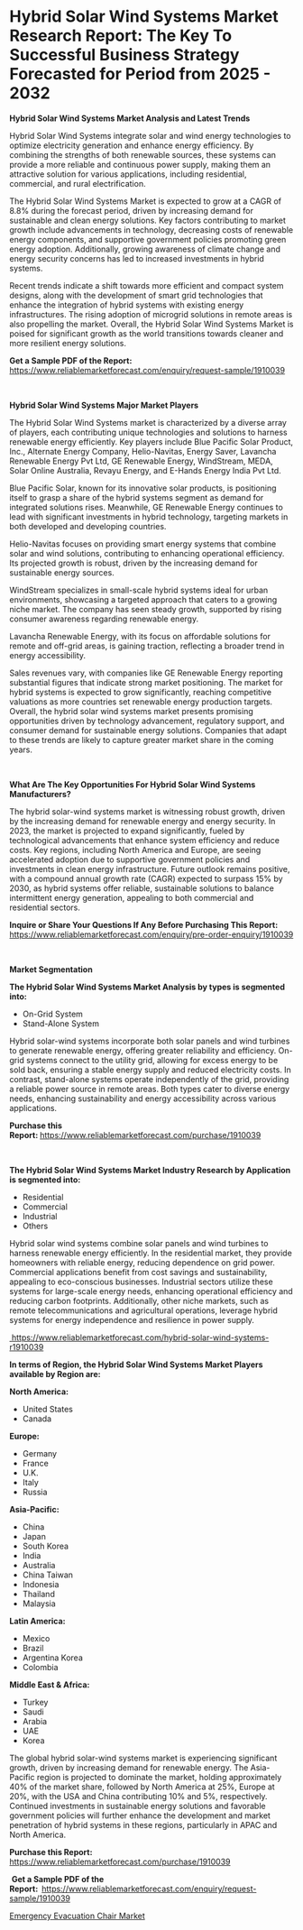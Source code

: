 <p><h1>Hybrid Solar Wind Systems Market Research Report: The Key To Successful Business Strategy Forecasted for Period from 2025 - 2032</h1></p><p><strong>Hybrid Solar Wind Systems Market Analysis and Latest Trends</strong></p>
<p><p>Hybrid Solar Wind Systems integrate solar and wind energy technologies to optimize electricity generation and enhance energy efficiency. By combining the strengths of both renewable sources, these systems can provide a more reliable and continuous power supply, making them an attractive solution for various applications, including residential, commercial, and rural electrification.</p><p>The Hybrid Solar Wind Systems Market is expected to grow at a CAGR of 8.8% during the forecast period, driven by increasing demand for sustainable and clean energy solutions. Key factors contributing to market growth include advancements in technology, decreasing costs of renewable energy components, and supportive government policies promoting green energy adoption. Additionally, growing awareness of climate change and energy security concerns has led to increased investments in hybrid systems.</p><p>Recent trends indicate a shift towards more efficient and compact system designs, along with the development of smart grid technologies that enhance the integration of hybrid systems with existing energy infrastructures. The rising adoption of microgrid solutions in remote areas is also propelling the market. Overall, the Hybrid Solar Wind Systems Market is poised for significant growth as the world transitions towards cleaner and more resilient energy solutions.</p></p>
<p><strong>Get a Sample PDF of the Report:&nbsp;</strong> <a href="https://www.reliablemarketforecast.com/enquiry/request-sample/1910039?utm_campaign=3461&utm_medium=2&utm_source=Github&utm_content=ia&utm_term=10042025&utm_id=hybrid-solar-wind-systems">https://www.reliablemarketforecast.com/enquiry/request-sample/1910039</a></p>
<p>&nbsp;</p>
<p><strong>Hybrid Solar Wind Systems Major Market Players</strong></p>
<p><p>The Hybrid Solar Wind Systems market is characterized by a diverse array of players, each contributing unique technologies and solutions to harness renewable energy efficiently. Key players include Blue Pacific Solar Product, Inc., Alternate Energy Company, Helio-Navitas, Energy Saver, Lavancha Renewable Energy Pvt Ltd, GE Renewable Energy, WindStream, MEDA, Solar Online Australia, Revayu Energy, and E-Hands Energy India Pvt Ltd.</p><p>Blue Pacific Solar, known for its innovative solar products, is positioning itself to grasp a share of the hybrid systems segment as demand for integrated solutions rises. Meanwhile, GE Renewable Energy continues to lead with significant investments in hybrid technology, targeting markets in both developed and developing countries.</p><p>Helio-Navitas focuses on providing smart energy systems that combine solar and wind solutions, contributing to enhancing operational efficiency. Its projected growth is robust, driven by the increasing demand for sustainable energy sources.</p><p>WindStream specializes in small-scale hybrid systems ideal for urban environments, showcasing a targeted approach that caters to a growing niche market. The company has seen steady growth, supported by rising consumer awareness regarding renewable energy.</p><p>Lavancha Renewable Energy, with its focus on affordable solutions for remote and off-grid areas, is gaining traction, reflecting a broader trend in energy accessibility. </p><p>Sales revenues vary, with companies like GE Renewable Energy reporting substantial figures that indicate strong market positioning. The market for hybrid systems is expected to grow significantly, reaching competitive valuations as more countries set renewable energy production targets. Overall, the hybrid solar wind systems market presents promising opportunities driven by technology advancement, regulatory support, and consumer demand for sustainable energy solutions. Companies that adapt to these trends are likely to capture greater market share in the coming years.</p></p>
<p>&nbsp;</p>
<p><strong>What Are The Key Opportunities For Hybrid Solar Wind Systems Manufacturers?</strong></p>
<p><p>The hybrid solar-wind systems market is witnessing robust growth, driven by the increasing demand for renewable energy and energy security. In 2023, the market is projected to expand significantly, fueled by technological advancements that enhance system efficiency and reduce costs. Key regions, including North America and Europe, are seeing accelerated adoption due to supportive government policies and investments in clean energy infrastructure. Future outlook remains positive, with a compound annual growth rate (CAGR) expected to surpass 15% by 2030, as hybrid systems offer reliable, sustainable solutions to balance intermittent energy generation, appealing to both commercial and residential sectors.</p></p>
<p><strong>Inquire or Share Your Questions If Any Before Purchasing This Report:</strong> <a href="https://www.reliablemarketforecast.com/enquiry/pre-order-enquiry/1910039?utm_campaign=3461&utm_medium=2&utm_source=Github&utm_content=ia&utm_term=10042025&utm_id=hybrid-solar-wind-systems">https://www.reliablemarketforecast.com/enquiry/pre-order-enquiry/1910039</a></p>
<p>&nbsp;</p>
<p><strong>Market Segmentation</strong></p>
<p><strong>The Hybrid Solar Wind Systems Market Analysis by types is segmented into:</strong></p>
<p><ul><li>On-Grid System</li><li>Stand-Alone System</li></ul></p>
<p><p>Hybrid solar-wind systems incorporate both solar panels and wind turbines to generate renewable energy, offering greater reliability and efficiency. On-grid systems connect to the utility grid, allowing for excess energy to be sold back, ensuring a stable energy supply and reduced electricity costs. In contrast, stand-alone systems operate independently of the grid, providing a reliable power source in remote areas. Both types cater to diverse energy needs, enhancing sustainability and energy accessibility across various applications.</p></p>
<p><strong>Purchase this Report:&nbsp;</strong><a href="https://www.reliablemarketforecast.com/purchase/1910039?utm_campaign=3461&utm_medium=2&utm_source=Github&utm_content=ia&utm_term=10042025&utm_id=hybrid-solar-wind-systems">https://www.reliablemarketforecast.com/purchase/1910039</a></p>
<p>&nbsp;</p>
<p><strong>The Hybrid Solar Wind Systems Market Industry Research by Application is segmented into:</strong></p>
<p><ul><li>Residential</li><li>Commercial</li><li>Industrial</li><li>Others</li></ul></p>
<p><p>Hybrid solar wind systems combine solar panels and wind turbines to harness renewable energy efficiently. In the residential market, they provide homeowners with reliable energy, reducing dependence on grid power. Commercial applications benefit from cost savings and sustainability, appealing to eco-conscious businesses. Industrial sectors utilize these systems for large-scale energy needs, enhancing operational efficiency and reducing carbon footprints. Additionally, other niche markets, such as remote telecommunications and agricultural operations, leverage hybrid systems for energy independence and resilience in power supply.</p></p>
<p><a href="https://www.reliablemarketforecast.com/hybrid-solar-wind-systems-r1910039?utm_campaign=3461&utm_medium=2&utm_source=Github&utm_content=ia&utm_term=10042025&utm_id=hybrid-solar-wind-systems">&nbsp;https://www.reliablemarketforecast.com/hybrid-solar-wind-systems-r1910039</a></p>
<p><strong>In terms of Region, the Hybrid Solar Wind Systems Market Players available by Region are:</strong></p>
<p>
    <p> <strong> North America: </strong>
        <ul>
            <li>United States</li>
            <li>Canada</li>
        </ul>
        </p> 
    <p> <strong> Europe: </strong>
        <ul>
            <li>Germany</li>
            <li>France</li>
            <li>U.K.</li>
            <li>Italy</li>
            <li>Russia</li>
        </ul>
        </p> 
    <p> <strong> Asia-Pacific: </strong>
        <ul>
            <li>China</li>
            <li>Japan</li>
            <li>South Korea</li>
            <li>India</li>
            <li>Australia</li>
            <li>China Taiwan</li>
            <li>Indonesia</li>
            <li>Thailand</li>
            <li>Malaysia</li>
        </ul>
        </p> 
    <p> <strong> Latin America: </strong>
        <ul>
            <li>Mexico</li>
            <li>Brazil</li>
            <li>Argentina Korea</li>
            <li>Colombia</li>
        </ul>
        </p> 
    <p> <strong> Middle East & Africa: </strong>
        <ul>
            <li>Turkey</li>
            <li>Saudi</li>
            <li>Arabia</li>
            <li>UAE</li>
            <li>Korea</li>
        </ul>
    </p>
    </p>
<p><p>The global hybrid solar-wind systems market is experiencing significant growth, driven by increasing demand for renewable energy. The Asia-Pacific region is projected to dominate the market, holding approximately 40% of the market share, followed by North America at 25%, Europe at 20%, with the USA and China contributing 10% and 5%, respectively. Continued investments in sustainable energy solutions and favorable government policies will further enhance the development and market penetration of hybrid systems in these regions, particularly in APAC and North America.</p></p>
<p><strong>Purchase this Report: </strong><a href="https://www.reliablemarketforecast.com/purchase/1910039?utm_campaign=3461&utm_medium=2&utm_source=Github&utm_content=ia&utm_term=10042025&utm_id=hybrid-solar-wind-systems">https://www.reliablemarketforecast.com/purchase/1910039</a></p>
<p>&nbsp;<strong>Get a Sample PDF of the Report:&nbsp;&nbsp;</strong><a href="https://www.reliablemarketforecast.com/enquiry/request-sample/1910039?utm_campaign=3461&utm_medium=2&utm_source=Github&utm_content=ia&utm_term=10042025&utm_id=hybrid-solar-wind-systems">https://www.reliablemarketforecast.com/enquiry/request-sample/1910039</a></p>
<p><strong></strong></p>
<p><p><a href="https://github.com/shopovdjondo/Market-Research-Report-List-1/blob/main/emergency-evacuation-chair-market.md?utm_campaign=3461&utm_medium=2&utm_source=Github&utm_content=ia&utm_term=10042025&utm_id=hybrid-solar-wind-systems">Emergency Evacuation Chair Market</a></p></p>